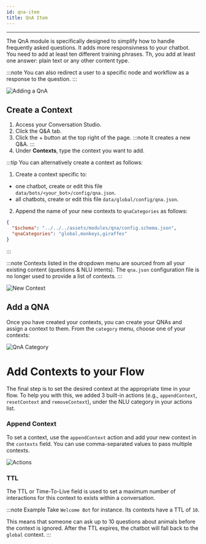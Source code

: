 ```yaml
---
id: qna-item
title: QnA Item
---
```


--------------------

The QnA module is specifically designed to simplify how to handle frequently asked questions. It adds more responsivness to your chatbot. You need to add at least ten different training phrases. Th, you add at least one answer: plain text or any other content type. 

:::note
You can also redirect a user to a specific node and workflow as a response to the question.
:::

![Adding a QnA](/assets/qna-overview.png)

## Create a Context

1. Access your Conversation Studio.
1. Click the Q&A tab.
1. Click the + button at the top right of the page. 
:::note
It creates a new Q&A.
:::
1. Under **Contexts**, type the context you want to add.

:::tip
You can alternatively create a context as follows:
1. Create a context specific to:
  - one chatbot, create or edit this file `data/bots/<your_bot>/config/qna.json`.
  - all chatbots, create or edit this file `data/global/config/qna.json`.
2. Append the name of your new contexts to `qnaCategories` as follows:

```json
{
  "$schema": "../../../assets/modules/qna/config.schema.json",
  "qnaCategories": "global,monkeys,giraffes"
}
```
:::

:::note
Contexts listed in the dropdown menu are sourced from all your existing content (questions & NLU intents). The `qna.json` configuration file is no longer used to provide a list of contexts.
:::

![New Context](/assets/faq-qna-new-context.png)

## Add a QNA

Once you have created your contexts, you can create your QNAs and assign a context to them. From the `category` menu, choose one of your contexts:

![QnA Category](/assets/faq-qna-category.png)

# Add Contexts to your Flow

The final step is to set the desired context at the appropriate time in your flow. To help you with this, we added 3 built-in actions (e.g., `appendContext`, `resetContext` and `removeContext`), under the NLU category in your actions list.

### Append Context

To set a context, use the `appendContext` action and add your new context in the `contexts` field. You can use comma-separated values to pass multiple contexts.

![Actions](/assets/faq-append-context.png)

### TTL

The TTL or Time-To-Live field is used to set a maximum number of interactions for this context to exists within a conversation.

:::note Example
Take `Welcome Bot` for instance. Its contexts have a TTL of `10`. 

This means that someone can ask up to 10 questions about animals before the context is ignored. After the TTL expires, the chatbot will fall back to the `global` context.
:::